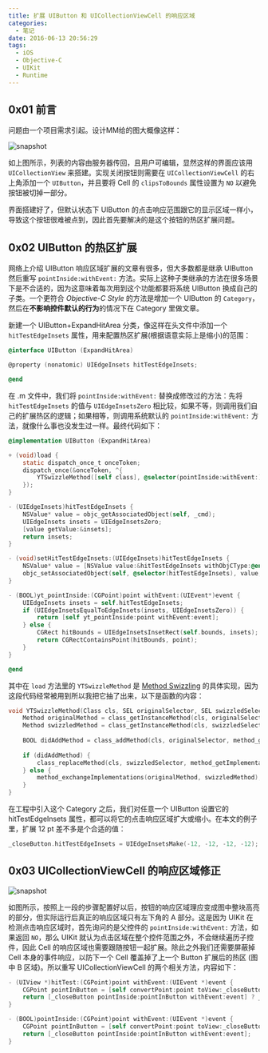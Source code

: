 ```yaml
---
title: 扩展 UIButton 和 UICollectionViewCell 的响应区域
categories:
  - 笔记
date: 2016-06-13 20:56:29
tags:
  - iOS
  - Objective-C
  - UIKit
  - Runtime
---
```


## 0x01 前言

问题由一个项目需求引起。设计MM给的图大概像这样：

![snapshot](/images/2016/06/snapshot.png)

如上图所示，列表的内容由服务器传回，且用户可编辑，显然这样的界面应该用 `UICollectionView` 来搭建。实现关闭按钮则需要在 `UICollectionViewCell` 的右上角添加一个 `UIButton`，并且要将 Cell 的 `clipsToBounds` 属性设置为 `NO` 以避免按钮被切掉一部分。

界面搭建好了，但默认状态下 UIButton 的点击响应范围跟它的显示区域一样小，导致这个按钮很难被点到，因此首先要解决的是这个按钮的热区扩展问题。

<!-- more -->

## 0x02 UIButton 的热区扩展
网络上介绍 UIButton 响应区域扩展的文章有很多，但大多数都是继承 UIButton 然后重写 `pointInside:withEvent:` 方法。实际上这种子类继承的方法在很多场景下是不合适的，因为这意味着每次用到这个功能都要将系统 UIButton 换成自己的子类。一个更符合 *Objective-C Style* 的方法是增加一个 UIButton 的 `Category`，然后在**不影响控件默认的行为**的情况下在 Category 里做文章。

新建一个 UIButton+ExpandHitArea 分类，像这样在头文件中添加一个 `hitTestEdgeInsets` 属性，用来配置热区扩展(根据语意实际上是缩小)的范围：

```objectivec
@interface UIButton (ExpandHitArea)

@property (nonatomic) UIEdgeInsets hitTestEdgeInsets;

@end
```

在 .m 文件中，我们将 `pointInside:withEvent:` 替换成修改过的方法：先将 `hitTestEdgeInsets` 的值与 `UIEdgeInsetsZero` 相比较，如果不等，则调用我们自己的扩展热区的逻辑；如果相等，则调用系统默认的 `pointInside:withEvent:` 方法，就像什么事也没发生过一样。最终代码如下：

```objectivec
@implementation UIButton (ExpandHitArea)

+ (void)load {
    static dispatch_once_t onceToken;
    dispatch_once(&onceToken, ^{
        YTSwizzleMethod([self class], @selector(pointInside:withEvent:), @selector(yt_pointInside:withEvent:));
    });
}

- (UIEdgeInsets)hitTestEdgeInsets {
    NSValue* value = objc_getAssociatedObject(self, _cmd);
    UIEdgeInsets insets = UIEdgeInsetsZero;
    [value getValue:&insets];
    return insets;
}

- (void)setHitTestEdgeInsets:(UIEdgeInsets)hitTestEdgeInsets {
    NSValue* value = [NSValue value:&hitTestEdgeInsets withObjCType:@encode(UIEdgeInsets)];
    objc_setAssociatedObject(self, @selector(hitTestEdgeInsets), value, OBJC_ASSOCIATION_RETAIN_NONATOMIC);
}

- (BOOL)yt_pointInside:(CGPoint)point withEvent:(UIEvent*)event {
    UIEdgeInsets insets = self.hitTestEdgeInsets;
    if (UIEdgeInsetsEqualToEdgeInsets(insets, UIEdgeInsetsZero)) {
        return [self yt_pointInside:point withEvent:event];
    } else {
        CGRect hitBounds = UIEdgeInsetsInsetRect(self.bounds, insets);
        return CGRectContainsPoint(hitBounds, point);
    }
}

@end
```

其中在 `load` 方法里的 `YTSwizzleMethod` 是 [Method Swizzling](http://nshipster.com/method-swizzling/) 的具体实现，因为这段代码经常被用到所以我把它抽了出来，以下是函数的内容：

```objectivec
void YTSwizzleMethod(Class cls, SEL originalSelector, SEL swizzledSelector) {
    Method originalMethod = class_getInstanceMethod(cls, originalSelector);
    Method swizzledMethod = class_getInstanceMethod(cls, swizzledSelector);
    
    BOOL didAddMethod = class_addMethod(cls, originalSelector, method_getImplementation(swizzledMethod), method_getTypeEncoding(swizzledMethod));
    
    if (didAddMethod) {
        class_replaceMethod(cls, swizzledSelector, method_getImplementation(originalMethod), method_getTypeEncoding(originalMethod));
    } else {
        method_exchangeImplementations(originalMethod, swizzledMethod);
    }
}
```

在工程中引入这个 Category 之后，我们对任意一个 UIButton 设置它的 hitTestEdgeInsets 属性，都可以将它的点击响应区域扩大或缩小。在本文的例子里，扩展 12 pt 差不多是个合适的值：

```objectivec
_closeButton.hitTestEdgeInsets = UIEdgeInsetsMake(-12, -12, -12, -12);
```

## 0x03 UICollectionViewCell 的响应区域修正

![snapshot](/images/2016/06/snapshot2.png)

如图所示，按照上一段的步骤配置好以后，按钮的响应区域理应变成图中整块高亮的部分，但实际运行后真正的响应区域只有左下角的 A 部分。这是因为 UIKit 在检测点击响应区域时，首先询问的是父控件的 `pointInside:withEvent:` 方法，如果返回 `NO`，那么 UIKit 就认为点击区域在整个控件范围之外，不会继续遍历子控件，因此 Cell 的响应区域也需要跟随按钮一起扩展。除此之外我们还需要屏蔽掉 Cell 本身的事件响应，以防下一个 Cell 覆盖掉了上一个 Button 扩展后的热区 (图中 B 区域)。所以重写 UICollectionViewCell 的两个相关方法，内容如下：

```objectivec
- (UIView *)hitTest:(CGPoint)point withEvent:(UIEvent *)event {
    CGPoint pointInButton = [self convertPoint:point toView:_closeButton];
    return [_closeButton pointInside:pointInButton withEvent:event] ? _closeButton : nil;
}

- (BOOL)pointInside:(CGPoint)point withEvent:(UIEvent *)event {
    CGPoint pointInButton = [self convertPoint:point toView:_closeButton];
    return [_closeButton pointInside:pointInButton withEvent:event];
}
```



